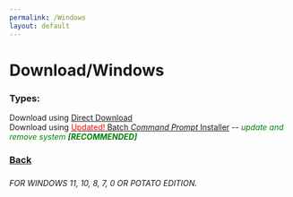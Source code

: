 ```yaml
---
permalink: /Windows
layout: default
---
```


<h1>Download/Windows</h1>

<h3>Types:</h3>

Download using <a onclick="Thanks('bini')" href="../Assets/Downloads/Minecraft_Java_Server.bat">Direct Download</a>\
Download using <a onclick="Thanks('bii')" href="../Assets/Downloads/Minecraft_Server_Menu_Installer.bat"><span style="color: red;">Updated!</span> Batch _Command Prompt_ Installer</a> -- <i style="color: green;">update and remove system <b>[RECOMMENDED]</b></i>

<h3><a href="./Download">Back</a><h3>

<i><h6>FOR WINDOWS 11, 10, 8, 7, 0 OR POTATO EDITION.</h6></i>

<!-- Notes gona stay here: -->

<!-- Download using <a onclick="Thanks('bii')" href="Assets/Downloads/Minecraft_Server_Menu_Installer.bat"><span style="color: red;">NEW!</span> exe _Executer_ Installer</a> -- <i style="color: green;">update and remove system <b>[RECOMMENDED]</b></i>
-->

<script>
    function Thanks(protocol) {
        setTimeout(function() {
            window.location.href = `../Thanks?tp=${protocol}`
        }, 1000);
    }
</script>
